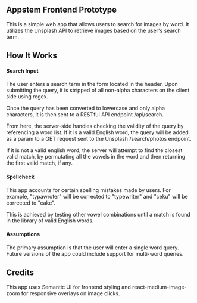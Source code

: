## Appstem Frontend Prototype

This is a simple web app that allows users to search for images by word. It utilizes the Unsplash API to retrieve images based on the user's search term.

## How It Works

#### Search Input

The user enters a search term in the form located in the header. Upon submitting the query, it is stripped of all non-alpha characters on the client side using regex.

Once the query has been converted to lowercase and only alpha characters, it is then sent to a RESTful API endpoint /api/search.

From here, the server-side handles checking the validity of the query by referencing a word list. If it is a valid English word, the query will be added as a param to a GET request sent to the Unsplash /search/photos endpoint.

If it is not a valid english word, the server will attempt to find the closest valid match, by permutating all the vowels in the word and then returning the first valid match, if any.

#### Spellcheck

This app accounts for certain spelling mistakes made by users. For example, "typawroter" will be corrected to "typewriter" and "ceku" will be corrected to "cake". 

This is achieved by testing other vowel combinations until a match is found in the library of valid English words. 

#### Assumptions

The primary assumption is that the user will enter a single word query. Future versions of the app could include support for multi-word queries. 

## Credits

This app uses Semantic UI for frontend styling and react-medium-image-zoom for responsive overlays on image clicks.

